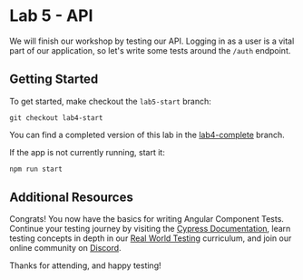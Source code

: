 # Lab 5 - API

We will finish our workshop by testing our API. Logging in as a user is a vital part of our application, so let's write some tests around the `/auth` endpoint.


## Getting Started

To get started, make checkout the `lab5-start` branch:

```
git checkout lab4-start
```

You can find a completed version of this lab in the [lab4-complete](https://github.com/cypress-io/cypress-heroes-workshop/tree/lab4-complete) branch.

If the app is not currently running, start it:

```bash title='./server'
npm run start
```


## Additional Resources

Congrats! You now have the basics for writing Angular Component Tests. Continue your testing journey by visiting the [Cypress Documentation](https://docs.cypress.com), learn testing concepts in depth in our [Real World Testing](https://learn.cypress.io/) curriculum, and join our online community on [Discord](https://discord.gg/cMjUZg7).

Thanks for attending, and happy testing!